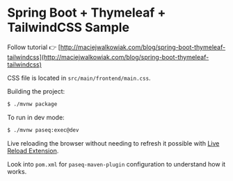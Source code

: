 # Spring Boot + Thymeleaf + TailwindCSS Sample

Follow tutorial 👉 [http://maciejwalkowiak.com/blog/spring-boot-thymeleaf-tailwindcss](http://maciejwalkowiak.com/blog/spring-boot-thymeleaf-tailwindcss)

CSS file is located in `src/main/frontend/main.css`.

Building the project:

```bash
$ ./mvnw package
```

To run in dev mode:

```bash
$ ./mvnw paseq:exec@dev
```

Live reloading the browser without needing to refresh it possible with [Live Reload Extension](https://chrome.google.com/webstore/detail/livereload/jnihajbhpnppcggbcgedagnkighmdlei/related).

Look into `pom.xml` for `paseq-maven-plugin` configuration to understand how it works.
